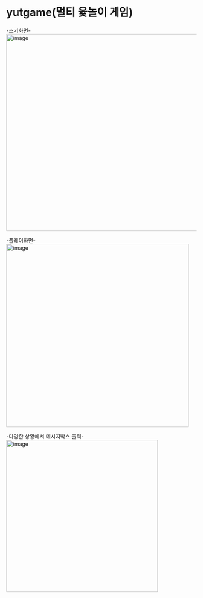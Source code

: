 # yutgame(멀티 윷놀이 게임)

-초기화면-
<img width="520" alt="image" src="https://user-images.githubusercontent.com/51435556/197177135-3ab3967b-e790-412b-b52c-74806ac79cd3.png">


-플레이화면-
<img width="483" alt="image" src="https://user-images.githubusercontent.com/51435556/197177206-a38b59a6-9971-44ba-8421-68d8143001c8.png">

-다양한 상황에서 메시지박스 출력-
<img width="401" alt="image" src="https://user-images.githubusercontent.com/51435556/197177378-a2920c28-cc9d-47f6-890c-afb8a7bec786.png">
